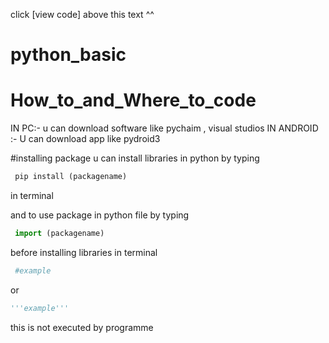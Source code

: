 click [view code] above this text ^^
# python_basic
# How_to_and_Where_to_code
IN PC:-
u can download software like pychaim , visual studios 
IN ANDROID :- 
U can download app like pydroid3

#installing package 
u can install libraries in python by typing 
```python
 pip install (packagename) 
```
in terminal 

and to use package in python file by typing 
```python
 import (packagename)
 ```
before installing libraries in terminal 

```python
 #example 
``` 
or 
```python
'''example''' 
```  
this is not executed by programme 
